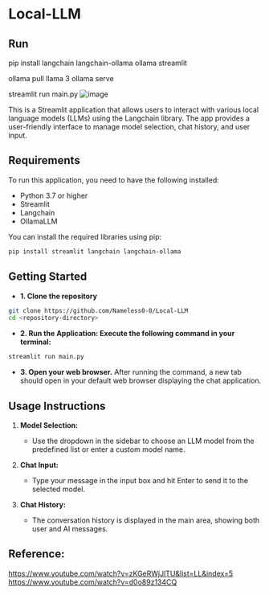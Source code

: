 # Local-LLM

## Run
pip install langchain langchain-ollama ollama streamlit

ollama pull llama 3
ollama serve

streamlit run main.py
![image](https://github.com/user-attachments/assets/a6cbe9a4-994f-4e42-a872-4aababfecd85)

This is a Streamlit application that allows users to interact with various local language models (LLMs) using the Langchain library. The app provides a user-friendly interface to manage model selection, chat history, and user input.

## Requirements

To run this application, you need to have the following installed:

- Python 3.7 or higher
- Streamlit
- Langchain
- OllamaLLM

You can install the required libraries using pip:

```bash
pip install streamlit langchain langchain-ollama
```

## Getting Started

- **1. Clone the repository**
```bash
git clone https://github.com/Nameless0-0/Local-LLM
cd <repository-directory>
```

- **2. Run the Application: Execute the following command in your terminal:**
```bash
streamlit run main.py
```
- **3. Open your web browser.**
After running the command, a new tab should open in your default web browser displaying the chat application.

## Usage Instructions

1. **Model Selection:**
   - Use the dropdown in the sidebar to choose an LLM model from the predefined list or enter a custom model name.

2. **Chat Input:**
   - Type your message in the input box and hit Enter to send it to the selected model. 

3. **Chat History:**
   - The conversation history is displayed in the main area, showing both user and AI messages.

## Reference:
https://www.youtube.com/watch?v=zKGeRWjJlTU&list=LL&index=5
https://www.youtube.com/watch?v=d0o89z134CQ
